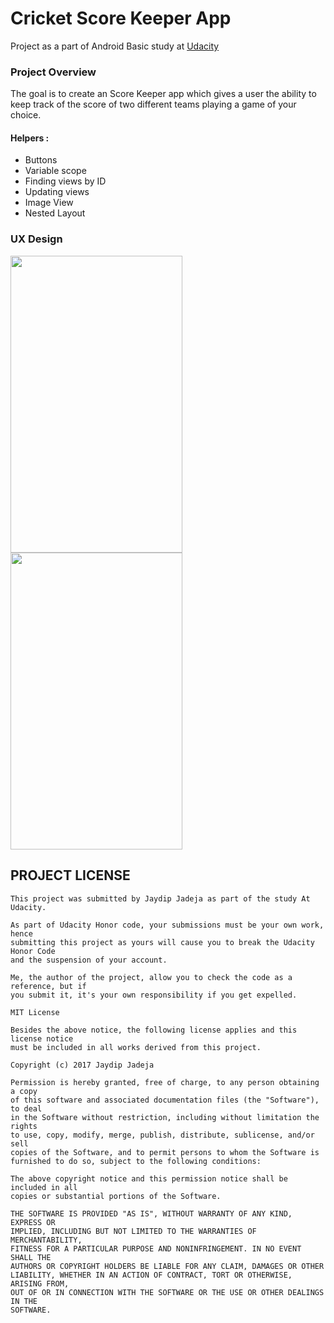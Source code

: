 # Cricket Score Keeper App


Project as a part of Android Basic study at [Udacity](https://www.udacity.com/)

### Project Overview

The goal is to create an Score Keeper app which gives a user the ability to keep track of the score of two different teams playing a game of your choice.


#### Helpers :
- Buttons
- Variable scope
- Finding views by ID
- Updating views
- Image View
- Nested Layout


### UX Design
<img src="https://user-images.githubusercontent.com/32653955/31924049-a5201c44-b84c-11e7-909c-79a7bee409a1.png" width="275" height="475"> <img src="https://user-images.githubusercontent.com/32653955/31924067-b8537aea-b84c-11e7-8152-4c24c8547f64.png" width="275" height="475">

## PROJECT LICENSE
```
This project was submitted by Jaydip Jadeja as part of the study At Udacity.

As part of Udacity Honor code, your submissions must be your own work, hence
submitting this project as yours will cause you to break the Udacity Honor Code
and the suspension of your account.

Me, the author of the project, allow you to check the code as a reference, but if
you submit it, it's your own responsibility if you get expelled.

MIT License

Besides the above notice, the following license applies and this license notice
must be included in all works derived from this project.

Copyright (c) 2017 Jaydip Jadeja

Permission is hereby granted, free of charge, to any person obtaining a copy
of this software and associated documentation files (the "Software"), to deal
in the Software without restriction, including without limitation the rights
to use, copy, modify, merge, publish, distribute, sublicense, and/or sell
copies of the Software, and to permit persons to whom the Software is
furnished to do so, subject to the following conditions:

The above copyright notice and this permission notice shall be included in all
copies or substantial portions of the Software.

THE SOFTWARE IS PROVIDED "AS IS", WITHOUT WARRANTY OF ANY KIND, EXPRESS OR
IMPLIED, INCLUDING BUT NOT LIMITED TO THE WARRANTIES OF MERCHANTABILITY,
FITNESS FOR A PARTICULAR PURPOSE AND NONINFRINGEMENT. IN NO EVENT SHALL THE
AUTHORS OR COPYRIGHT HOLDERS BE LIABLE FOR ANY CLAIM, DAMAGES OR OTHER
LIABILITY, WHETHER IN AN ACTION OF CONTRACT, TORT OR OTHERWISE, ARISING FROM,
OUT OF OR IN CONNECTION WITH THE SOFTWARE OR THE USE OR OTHER DEALINGS IN THE
SOFTWARE.
```
